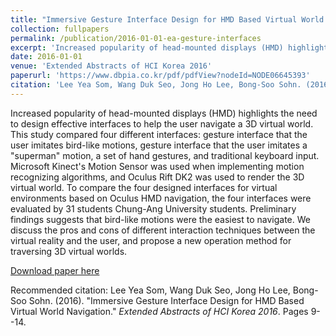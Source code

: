 ```yaml
---
title: "Immersive Gesture Interface Design for HMD Based Virtual World Navigation"
collection: fullpapers
permalink: /publication/2016-01-01-ea-gesture-interfaces
excerpt: 'Increased popularity of head-mounted displays (HMD) highlights the need to design effective interfaces to help the user navigate a 3D virtual world. This study compared four different interfaces: gesture interface that the user imitates bird-like motions, gesture interface that the user imitates a &quot;superman&quot; motion, a set of hand gestures, and traditional keyboard input. Microsoft Kinect&apos;s Motion Sensor was used when implementing motion recognizing algorithms, and Oculus Rift DK2 was used to render the 3D virtual world. To compare the four designed interfaces for virtual environments based on Oculus HMD navigation, the four interfaces were evaluated by 31 students Chung-Ang University students. Preliminary findings suggests that bird-like motions were the easiest to navigate. We discuss the pros and cons of different interaction techniques between the virtual reality and the user, and propose a new operation method for traversing 3D virtual worlds. '
date: 2016-01-01
venue: 'Extended Abstracts of HCI Korea 2016'
paperurl: 'https://www.dbpia.co.kr/pdf/pdfView?nodeId=NODE06645393'
citation: 'Lee Yea Som, Wang Duk Seo, Jong Ho Lee, Bong-Soo Sohn. (2016). &quot;Immersive Gesture Interface Design for HMD Based Virtual World Navigation.&quot; <i>Extended Abstracts of HCI Korea 2016</i>. Pages 9--14.'
---
```

Increased popularity of head-mounted displays (HMD) highlights the need to design effective interfaces to help the user navigate a 3D virtual world. This study compared four different interfaces: gesture interface that the user imitates bird-like motions, gesture interface that the user imitates a &quot;superman&quot; motion, a set of hand gestures, and traditional keyboard input. Microsoft Kinect&apos;s Motion Sensor was used when implementing motion recognizing algorithms, and Oculus Rift DK2 was used to render the 3D virtual world. To compare the four designed interfaces for virtual environments based on Oculus HMD navigation, the four interfaces were evaluated by 31 students Chung-Ang University students. Preliminary findings suggests that bird-like motions were the easiest to navigate. We discuss the pros and cons of different interaction techniques between the virtual reality and the user, and propose a new operation method for traversing 3D virtual worlds. 

[Download paper here](https://www.dbpia.co.kr/pdf/pdfView?nodeId=NODE06645393)

Recommended citation: Lee Yea Som, Wang Duk Seo, Jong Ho Lee, Bong-Soo Sohn. (2016). "Immersive Gesture Interface Design for HMD Based Virtual World Navigation." <i>Extended Abstracts of HCI Korea 2016</i>. Pages 9--14.